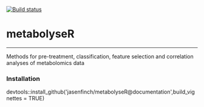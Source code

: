 [![Build status](https://travis-ci.org/jasenfinch/metabolyseR.svg?branch=documentation)](https://travis-ci.org/jasenfinch/metabolyseR)

# metabolyseR

----------------

Methods for pre-treatment, classification, feature selection and correlation analyses of metabolomics data

### Installation

devtools::install_github('jasenfinch/metabolyseR@documentation',build_vignettes = TRUE)